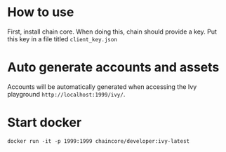 # How to use

First, install chain core.  When doing this, chain should provide a key.  Put this key in a file titled `client_key.json`

# Auto generate accounts and assets

Accounts will be automatically generated when accessing the Ivy playground `http://localhost:1999/ivy/`.

# Start docker

`docker run -it -p 1999:1999 chaincore/developer:ivy-latest`